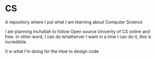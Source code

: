 # CS
A repository where I put what I am learning about Computer Science

I am planning Inchallah to follow Open source Univerity of CS online and free. In other word, I can do whatherver I want in a time I can do it, this is incredibile. 

It is what I'm doing for the How to design code
